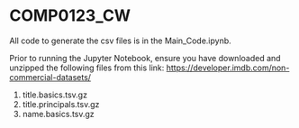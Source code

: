 # COMP0123_CW

All code to generate the csv files is in the Main_Code.ipynb. 

Prior to running the Jupyter Notebook, ensure you have downloaded and unzipped the following files from this link: https://developer.imdb.com/non-commercial-datasets/

1. title.basics.tsv.gz
2. title.principals.tsv.gz
3. name.basics.tsv.gz
